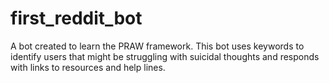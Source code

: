 # first_reddit_bot
A bot created to learn the PRAW framework.
This bot uses keywords to identify users that might be struggling with suicidal thoughts and responds with links to resources and help lines.